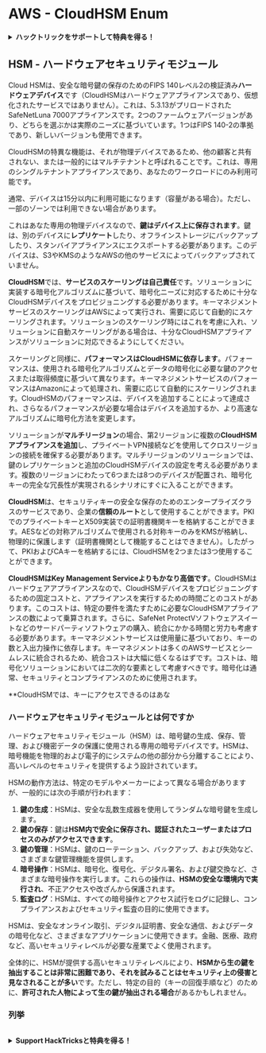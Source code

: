 # AWS - CloudHSM Enum

<details>

<summary><strong>ハックトリックをサポートして特典を得る！</strong></summary>

* **HackTricksで会社を宣伝したい**場合や、**最新バージョンのPEASSを見たい**場合、またはHackTricksをPDFでダウンロードしたい場合は、[**サブスクリプションプラン**](https://github.com/sponsors/carlospolop)をチェックしてください！
* [**公式PEASS＆HackTricksグッズ**](https://peass.creator-spring.com)を手に入れましょう
* [**The PEASS Family**](https://opensea.io/collection/the-peass-family)を見つけて、独占的な[**NFT**](https://opensea.io/collection/the-peass-family)のコレクションを見つけましょう
* 💬 [**Discordグループ**](https://discord.gg/hRep4RUj7f)または[**Telegramグループ**](https://t.me/peass)に参加するか、**Twitter**で私をフォローしましょう 🐦 [**@carlospolopm**](https://twitter.com/carlospolopm)**.**
* **ハッキングのトリックを共有するには、PRを** [**HackTricks**](https://github.com/carlospolop/hacktricks) **および** [**HackTricks Cloud**](https://github.com/carlospolop/hacktricks-cloud) **のGitHubリポジトリに提出してください。**

</details>

## HSM - ハードウェアセキュリティモジュール

Cloud HSMは、安全な暗号鍵の保存のためのFIPS 140レベル2の検証済み**ハードウェアデバイス**です（CloudHSMはハードウェアアプライアンスであり、仮想化されたサービスではありません）。これは、5.3.13がプリロードされたSafeNetLuna 7000アプライアンスです。2つのファームウェアバージョンがあり、どちらを選ぶかは実際のニーズに基づいています。1つはFIPS 140-2の準拠であり、新しいバージョンも使用できます。

CloudHSMの特異な機能は、それが物理デバイスであるため、他の顧客と共有されない、または一般的にはマルチテナントと呼ばれることです。これは、専用のシングルテナントアプライアンスであり、あなたのワークロードにのみ利用可能です。

通常、デバイスは15分以内に利用可能になります（容量がある場合）。ただし、一部のゾーンでは利用できない場合があります。

これはあなた専用の物理デバイスなので、**鍵はデバイス上に保存されます**。鍵は、別のデバイスに**レプリケート**したり、オフラインストレージにバックアップしたり、スタンバイアプライアンスにエクスポートする必要があります。このデバイスは、S3やKMSのようなAWSの他のサービスによってバックアップされていません。

**CloudHSM**では、**サービスのスケーリングは自己責任**です。ソリューションに実装する暗号化アルゴリズムに基づいて、暗号化ニーズに対応するために十分なCloudHSMデバイスをプロビジョニングする必要があります。キーマネジメントサービスのスケーリングはAWSによって実行され、需要に応じて自動的にスケーリングされます。ソリューションのスケーリング時にはこれを考慮に入れ、ソリューションに自動スケーリングがある場合は、十分なCloudHSMアプライアンスがソリューションに対応できるようにしてください。

スケーリングと同様に、**パフォーマンスはCloudHSMに依存します**。パフォーマンスは、使用される暗号化アルゴリズムとデータの暗号化に必要な鍵のアクセスまたは取得頻度に基づいて異なります。キーマネジメントサービスのパフォーマンスはAmazonによって処理され、需要に応じて自動的にスケーリングされます。CloudHSMのパフォーマンスは、デバイスを追加することによって達成され、さらなるパフォーマンスが必要な場合はデバイスを追加するか、より高速なアルゴリズムに暗号化方法を変更します。

ソリューションが**マルチリージョン**の場合、第2リージョンに複数の**CloudHSMアプライアンスを追加**し、プライベートVPN接続などを使用してクロスリージョンの接続を確保する必要があります。マルチリージョンのソリューションでは、鍵のレプリケーションと追加のCloudHSMデバイスの設定を考える必要があります。複数のリージョンにわたって6つまたは8つのデバイスが配置され、暗号化キーの完全な冗長性が実現されるシナリオにすぐに入ることができます。

**CloudHSM**は、セキュリティキーの安全な保存のためのエンタープライズクラスのサービスであり、企業の**信頼のルート**として使用することができます。PKIでのプライベートキーとX509実装での証明書機関キーを格納することができます。AESなどの対称アルゴリズムで使用される対称キーのみをKMSが格納し、物理的に保護します（証明書機関として機能することはできません）。したがって、PKIおよびCAキーを格納するには、CloudHSMを2つまたは3つ使用することができます。

**CloudHSMはKey Management Serviceよりもかなり高価です**。CloudHSMはハードウェアアプライアンスなので、CloudHSMデバイスをプロビジョニングするための固定コストと、アプライアンスを実行するための時間ごとのコストがあります。このコストは、特定の要件を満たすために必要なCloudHSMアプライアンスの数によって乗算されます。さらに、SafeNet ProtectVソフトウェアスイートなどのサードパーティソフトウェアの購入、統合にかかる時間と労力も考慮する必要があります。キーマネジメントサービスは使用量に基づいており、キーの数と入出力操作に依存します。キーマネジメントは多くのAWSサービスとシームレスに統合されるため、統合コストは大幅に低くなるはずです。コストは、暗号化ソリューションにおいては二次的な要素として考慮すべきです。暗号化は通常、セキュリティとコンプライアンスのために使用されます。

**CloudHSMでは、キーにアクセスできるのはあな
### ハードウェアセキュリティモジュールとは何ですか

ハードウェアセキュリティモジュール（HSM）は、暗号鍵の生成、保存、管理、および機密データの保護に使用される専用の暗号デバイスです。HSMは、暗号機能を物理的および電子的にシステムの他の部分から分離することにより、高いレベルのセキュリティを提供するよう設計されています。

HSMの動作方法は、特定のモデルやメーカーによって異なる場合がありますが、一般的には次の手順が行われます：

1. **鍵の生成**：HSMは、安全な乱数生成器を使用してランダムな暗号鍵を生成します。
2. **鍵の保存**：鍵は**HSM内で安全に保存され、認証されたユーザーまたはプロセスのみがアクセスできます**。
3. **鍵の管理**：HSMは、鍵のローテーション、バックアップ、および失効など、さまざまな鍵管理機能を提供します。
4. **暗号操作**：HSMは、暗号化、復号化、デジタル署名、および鍵交換など、さまざまな暗号操作を実行します。これらの操作は、**HSMの安全な環境内で実行され**、不正アクセスや改ざんから保護されます。
5. **監査ログ**：HSMは、すべての暗号操作とアクセス試行をログに記録し、コンプライアンスおよびセキュリティ監査の目的に使用できます。

HSMは、安全なオンライン取引、デジタル証明書、安全な通信、およびデータの暗号化など、さまざまなアプリケーションに使用できます。金融、医療、政府など、高いセキュリティレベルが必要な産業でよく使用されます。

全体的に、HSMが提供する高いセキュリティレベルにより、**HSMから生の鍵を抽出することは非常に困難であり、それを試みることはセキュリティ上の侵害と見なされることが多い**です。ただし、特定の目的（キーの回復手順など）のために、**許可された人物によって生の鍵が抽出される場合**があるかもしれません。

### 列挙
```
```
<details>

<summary><strong>Support HackTricksと特典を得る！</strong></summary>

* **HackTricksで会社の広告を見たい**場合や、**最新バージョンのPEASSを入手したい**場合は、[**SUBSCRIPTION PLANS**](https://github.com/sponsors/carlospolop)をご確認ください！
* [**公式PEASS＆HackTricksグッズ**](https://peass.creator-spring.com)を手に入れましょう
* [**The PEASS Family**](https://opensea.io/collection/the-peass-family)を見つけて、独占的な[**NFT**](https://opensea.io/collection/the-peass-family)のコレクションを発見しましょう
* 💬 [**Discordグループ**](https://discord.gg/hRep4RUj7f)または[**Telegramグループ**](https://t.me/peass)に参加するか、**Twitter**で私をフォローしましょう 🐦 [**@carlospolopm**](https://twitter.com/carlospolopm)**.**
* **ハッキングのトリックを共有するには、** [**HackTricks**](https://github.com/carlospolop/hacktricks)と[**HackTricks Cloud**](https://github.com/carlospolop/hacktricks-cloud)のGitHubリポジトリにPRを提出してください。

</details>

